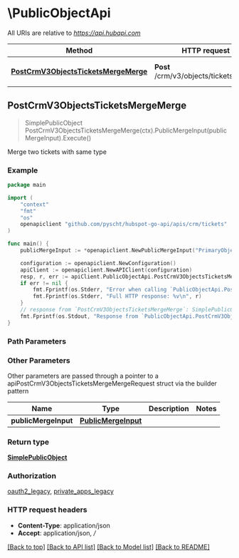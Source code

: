 # \PublicObjectApi

All URIs are relative to *https://api.hubapi.com*

Method | HTTP request | Description
------------- | ------------- | -------------
[**PostCrmV3ObjectsTicketsMergeMerge**](PublicObjectApi.md#PostCrmV3ObjectsTicketsMergeMerge) | **Post** /crm/v3/objects/tickets/merge | Merge two tickets with same type



## PostCrmV3ObjectsTicketsMergeMerge

> SimplePublicObject PostCrmV3ObjectsTicketsMergeMerge(ctx).PublicMergeInput(publicMergeInput).Execute()

Merge two tickets with same type

### Example

```go
package main

import (
    "context"
    "fmt"
    "os"
    openapiclient "github.com/pyscht/hubspot-go-api/apis/crm/tickets"
)

func main() {
    publicMergeInput := *openapiclient.NewPublicMergeInput("PrimaryObjectId_example", "ObjectIdToMerge_example") // PublicMergeInput | 

    configuration := openapiclient.NewConfiguration()
    apiClient := openapiclient.NewAPIClient(configuration)
    resp, r, err := apiClient.PublicObjectApi.PostCrmV3ObjectsTicketsMergeMerge(context.Background()).PublicMergeInput(publicMergeInput).Execute()
    if err != nil {
        fmt.Fprintf(os.Stderr, "Error when calling `PublicObjectApi.PostCrmV3ObjectsTicketsMergeMerge``: %v\n", err)
        fmt.Fprintf(os.Stderr, "Full HTTP response: %v\n", r)
    }
    // response from `PostCrmV3ObjectsTicketsMergeMerge`: SimplePublicObject
    fmt.Fprintf(os.Stdout, "Response from `PublicObjectApi.PostCrmV3ObjectsTicketsMergeMerge`: %v\n", resp)
}
```

### Path Parameters



### Other Parameters

Other parameters are passed through a pointer to a apiPostCrmV3ObjectsTicketsMergeMergeRequest struct via the builder pattern


Name | Type | Description  | Notes
------------- | ------------- | ------------- | -------------
 **publicMergeInput** | [**PublicMergeInput**](PublicMergeInput.md) |  | 

### Return type

[**SimplePublicObject**](SimplePublicObject.md)

### Authorization

[oauth2_legacy](../README.md#oauth2_legacy), [private_apps_legacy](../README.md#private_apps_legacy)

### HTTP request headers

- **Content-Type**: application/json
- **Accept**: application/json, */*

[[Back to top]](#) [[Back to API list]](../README.md#documentation-for-api-endpoints)
[[Back to Model list]](../README.md#documentation-for-models)
[[Back to README]](../README.md)


